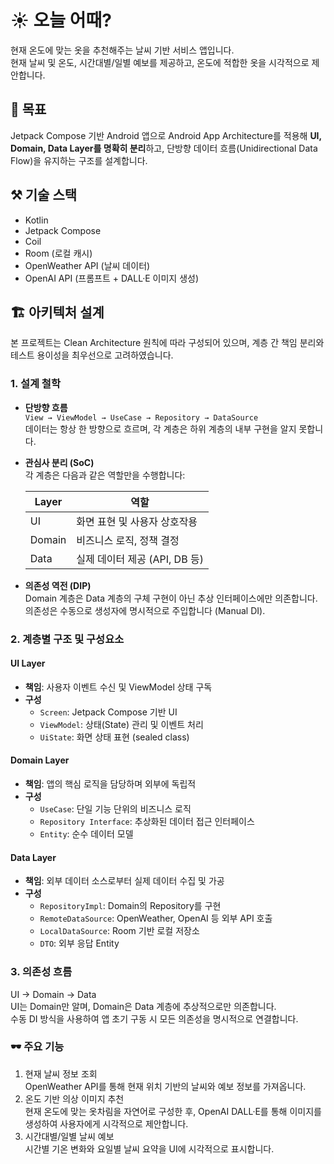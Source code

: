 # ☀️ 오늘 어때?
현재 온도에 맞는 옷을 추천해주는 날씨 기반 서비스 앱입니다.  
현재 날씨 및 온도, 시간대별/일별 예보를 제공하고, 온도에 적합한 옷을 시각적으로 제안합니다.


## 🚀 목표
Jetpack Compose 기반 Android 앱으로 Android App Architecture를 적용해 **UI, Domain, Data Layer를 명확히 분리**하고, 단방향 데이터 흐름(Unidirectional Data Flow)을 유지하는 구조를 설계합니다.

## ⚒️ 기술 스택
- Kotlin
- Jetpack Compose
- Coil
- Room (로컬 캐시)
- OpenWeather API (날씨 데이터)
- OpenAI API (프롬프트 + DALL·E 이미지 생성)


## 🏗️ 아키텍처 설계
본 프로젝트는 Clean Architecture 원칙에 따라 구성되어 있으며, 계층 간 책임 분리와 테스트 용이성을 최우선으로 고려하였습니다.

### 1. 설계 철학
- **단방향 흐름**  
  `View → ViewModel → UseCase → Repository → DataSource`  
  데이터는 항상 한 방향으로 흐르며, 각 계층은 하위 계층의 내부 구현을 알지 못합니다.

- **관심사 분리 (SoC)**  
  각 계층은 다음과 같은 역할만을 수행합니다:

  | Layer   | 역할                      |
  |---------|---------------------------|
  | UI      | 화면 표현 및 사용자 상호작용 |
  | Domain  | 비즈니스 로직, 정책 결정     |
  | Data    | 실제 데이터 제공 (API, DB 등) |

- **의존성 역전 (DIP)**  
  Domain 계층은 Data 계층의 구체 구현이 아닌 추상 인터페이스에만 의존합니다.  
  의존성은 수동으로 생성자에 명시적으로 주입합니다 (Manual DI).


### 2. 계층별 구조 및 구성요소
#### UI Layer
- **책임**: 사용자 이벤트 수신 및 ViewModel 상태 구독
- **구성**
    - `Screen`: Jetpack Compose 기반 UI
    - `ViewModel`: 상태(State) 관리 및 이벤트 처리
    - `UiState`: 화면 상태 표현 (sealed class)

#### Domain Layer
- **책임**: 앱의 핵심 로직을 담당하며 외부에 독립적
- **구성**
    - `UseCase`: 단일 기능 단위의 비즈니스 로직
    - `Repository Interface`: 추상화된 데이터 접근 인터페이스
    - `Entity`: 순수 데이터 모델

#### Data Layer
- **책임**: 외부 데이터 소스로부터 실제 데이터 수집 및 가공
- **구성**
    - `RepositoryImpl`: Domain의 Repository를 구현
    - `RemoteDataSource`: OpenWeather, OpenAI 등 외부 API 호출
    - `LocalDataSource`: Room 기반 로컬 저장소
    - `DTO`: 외부 응답 Entity


### 3. 의존성 흐름
UI → Domain → Data  
UI는 Domain만 알며, Domain은 Data 계층에 추상적으로만 의존합니다.  
수동 DI 방식을 사용하여 앱 초기 구동 시 모든 의존성을 명시적으로 연결합니다.


### 🕶️ 주요 기능
1. 현재 날씨 정보 조회  
      OpenWeather API를 통해 현재 위치 기반의 날씨와 예보 정보를 가져옵니다.
2. 온도 기반 의상 이미지 추천  
      현재 온도에 맞는 옷차림을 자연어로 구성한 후, OpenAI DALL·E를 통해 이미지를 생성하여 사용자에게 시각적으로 제안합니다. 
3. 시간대별/일별 날씨 예보  
      시간별 기온 변화와 요일별 날씨 요약을 UI에 시각적으로 표시합니다.
